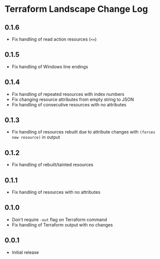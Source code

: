 # Terraform Landscape Change Log

## 0.1.6

* Fix handling of read action resources (`<=`)

## 0.1.5

* Fix handling of Windows line endings

## 0.1.4

* Fix handling of repeated resources with index numbers
* Fix changing resource attributes from empty string to JSON
* Fix handling of consecutive resources with no attributes

## 0.1.3

* Fix handling of resources rebuilt due to attribute changes with
  `(forces new resource)` in output

## 0.1.2

* Fix handling of rebuilt/tainted resources

## 0.1.1

* Fix handling of resources with no attributes

## 0.1.0

* Don't require `-out` flag on Terraform command
* Fix handling of Terraform output with no changes

## 0.0.1

* Initial release

